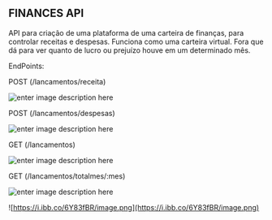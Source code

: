 ## FINANCES API

API para criação de uma plataforma de uma carteira de finanças, para controlar receitas e despesas. Funciona como uma carteira virtual. Fora que dá para ver quanto de lucro ou prejuízo houve em um determinado mês.

EndPoints:

POST (/lancamentos/receita)

![enter image description here](https://i.ibb.co/Krpnyv9/image.png)

POST (/lancamentos/despesas)

![enter image description here](https://i.ibb.co/WDhC3x6/image.png)

GET (/lancamentos)

![enter image description here](https://i.ibb.co/4V06V3D/image.png)

GET (/lancamentos/totalmes/:mes)

![enter image description here](https://i.ibb.co/txmNt68/image.png)

![https://i.ibb.co/6Y83fBR/image.png](https://i.ibb.co/6Y83fBR/image.png)
